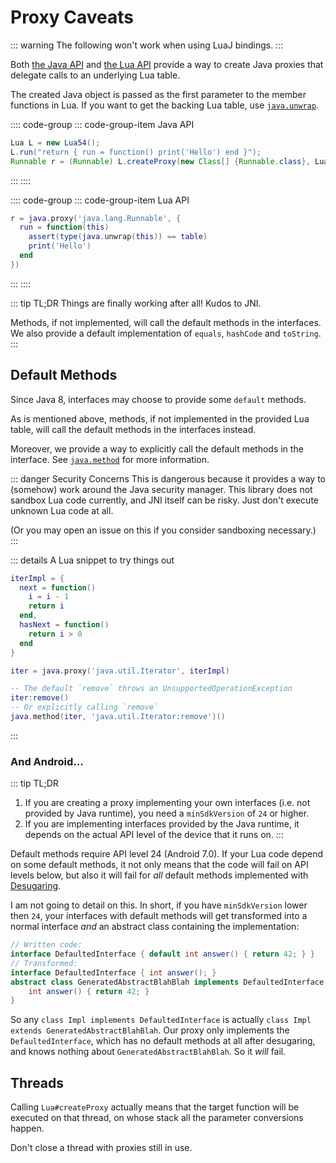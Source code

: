 # Proxy Caveats

::: warning
The following won't work when using LuaJ bindings.
:::

Both [the Java API](./javadoc/party/iroiro/luajava/Lua.html#createProxy(java.lang.Class[],party.iroiro.luajava.Lua.Conversion))
and [the Lua API](./api.md#proxy-jclass-table-function) provide a way
to create Java proxies that delegate calls to an underlying Lua table.

The created Java object is passed as the first parameter to the member functions in Lua.
If you want to get the backing Lua table, use [`java.unwrap`](./api.md#unwrap-jobject-function).

:::: code-group
::: code-group-item Java API
```java
Lua L = new Lua54();
L.run("return { run = function() print('Hello') end }");
Runnable r = (Runnable) L.createProxy(new Class[] {Runnable.class}, Lua.Conversion.SEMI);
```
:::
::::

:::: code-group
::: code-group-item Lua API
```lua
r = java.proxy('java.lang.Runnable', {
  run = function(this)
    assert(type(java.unwrap(this)) == table)
    print('Hello')
  end
})
```
:::
::::

::: tip TL;DR
Things are finally working after all! Kudos to JNI.

Methods, if not implemented, will call the default methods in the interfaces.
We also provide a default implementation of `equals`, `hashCode` and `toString`.
:::

## Default Methods

Since Java 8, interfaces may choose to provide some `default` methods.

As is mentioned above, methods, if not implemented in the provided Lua table,
will call the default methods in the interfaces instead.

Moreover, we provide a way to explicitly call the default methods in the interface.
See [`java.method`](#method-jobject-method-signature-function) for more information.

::: danger Security Concerns
This is dangerous because it provides a way to (somehow) work around the Java security manager.
This library does not sandbox Lua code currently, and JNI itself can be risky.
Just don't execute unknown Lua code at all.

(Or you may open an issue on this if you consider sandboxing necessary.)
:::

::: details A Lua snippet to try things out
```lua
iterImpl = {
  next = function()
    i = i - 1
    return i
  end,
  hasNext = function()
    return i > 0
  end
}

iter = java.proxy('java.util.Iterator', iterImpl)

-- The default `remove` throws an UnsupportedOperationException
iter:remove()
-- Or explicitly calling `remove`
java.method(iter, 'java.util.Iterator:remove')()
```
:::

### And Android...

::: tip TL;DR
1. If you are creating a proxy implementing your own interfaces (i.e. not provided by Java runtime),
    you need a `minSdkVersion` of `24` or higher.
2. If you are implementing interfaces provided by the Java runtime, it depends on the actual API level of the device that it runs on.
:::

Default methods require API level 24 (Android 7.0).
If your Lua code depend on some default methods,
it not only means that the code will fail on API levels below,
but also it will fail for *all* default methods implemented with [Desugaring].

[Desugaring]: https://developer.android.com/studio/write/java8-support

I am not going to detail on this. In short, if you have `minSdkVersion` lower then `24`,
your interfaces with default methods will get transformed into a normal interface
*and* an abstract class containing the implementation:

```java
// Written code:
interface DefaultedInterface { default int answer() { return 42; } }
// Transformed:
interface DefaultedInterface { int answer(); }
abstract class GeneratedAbstractBlahBlah implements DefaultedInterface {
    int answer() { return 42; }
}
```

So any `class Impl implements DefaultedInterface` is actually `class Impl extends GeneratedAbstractBlahBlah`.
Our proxy only implements the `DefaultedInterface`, which has no default methods at all after desugaring, and knows nothing about `GeneratedAbstractBlahBlah`. So it *will* fail.

## Threads

Calling `Lua#createProxy` actually means that the target function will be executed on that thread,
on whose stack all the parameter conversions happen.

Don't close a thread with proxies still in use.
